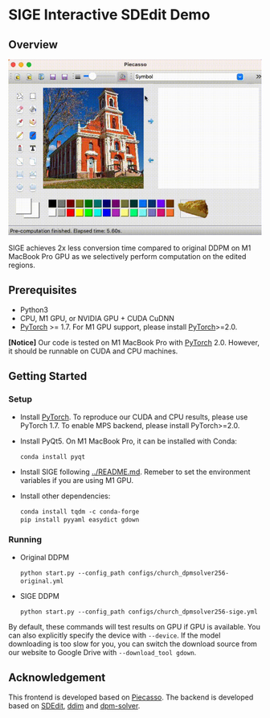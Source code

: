 # SIGE Interactive SDEdit Demo


## Overview

<p align="center">
  <img src="assets/demo.gif" width=600>
</p>

SIGE achieves 2x less conversion time compared to original DDPM on M1 MacBook Pro GPU as we selectively perform computation on the edited regions.

## Prerequisites

* Python3
* CPU, M1 GPU, or NVIDIA GPU + CUDA CuDNN
* [PyTorch](https://pytorch.org) >= 1.7. For M1 GPU support, please install [PyTorch](https://pytorch.org)>=2.0.

**[Notice]** Our code is tested on M1 MacBook Pro with [PyTorch](https://pytorch.org) 2.0. However, it should be runnable on CUDA and CPU machines.

## Getting Started

### Setup

* Install [PyTorch](https://pytorch.org). To reproduce our CUDA and CPU results, please use PyTorch 1.7. To enable MPS backend, please install PyTorch>=2.0.

* Install PyQt5. On M1 MacBook Pro, it can be installed with Conda:

  ```shell
  conda install pyqt
  ```

* Install SIGE following [../README.md](../README.md#installation). Remeber to set the environment variables if you are using M1 GPU.

* Install other dependencies:

  ```shell
  conda install tqdm -c conda-forge
  pip install pyyaml easydict gdown
  ```


### Running

* Original DDPM

  ```shell
  python start.py --config_path configs/church_dpmsolver256-original.yml
  ```

* SIGE DDPM

  ```shell
  python start.py --config_path configs/church_dpmsolver256-sige.yml
  ```

By default, these commands will test results on GPU if GPU is available. You can also explicitly specify the device with `--device`. If the model downloading is too slow for you, you can switch the download source from our website to Google Drive with `--download_tool gdown`.


## Acknowledgement

This frontend is developed based on [Piecasso](https://github.com/learnpyqt/15-minute-apps/tree/master/paint). The backend is developed based on [SDEdit](https://github.com/ermongroup/SDEdit), [ddim](https://github.com/ermongroup/ddim) and [dpm-solver](https://github.com/LuChengTHU/dpm-solver).
